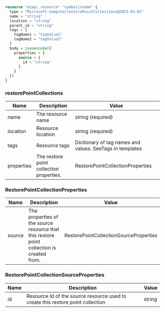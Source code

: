 ```terraform
resource "azapi_resource" "symbolicname" {
  type = "Microsoft.Compute/restorePointCollections@2023-03-01"
  name = "string"
  location = "string"
  parent_id = "string"
  tags = {
    tagName1 = "tagValue1"
    tagName2 = "tagValue2"
  }
  body = jsonencode({
    properties = {
      source = {
        id = "string"
      }
    }
  })
}

```

### restorePointCollections

| Name | Description | Value |
|-|-|-|
| name | The resource name | string (required) |
| location | Resource location | string (required) |
| tags | Resource tags | Dictionary of tag names and values. SeeTags in templates |
| properties | The restore point collection properties. | RestorePointCollectionProperties |


### RestorePointCollectionProperties

| Name | Description | Value |
|-|-|-|
| source | The properties of the source resource that this restore point collection is created from. | RestorePointCollectionSourceProperties |


### RestorePointCollectionSourceProperties

| Name | Description | Value |
|-|-|-|
| id | Resource Id of the source resource used to create this restore point collection | string |


